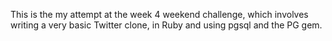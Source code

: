This is the my attempt at the week 4 weekend challenge, which involves writing a very basic Twitter clone, in Ruby and using pgsql and the PG gem.